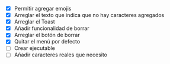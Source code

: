- [x] Permitir agregar emojis
- [x] Arreglar el texto que indica que no hay caracteres agregados
- [x] Arreglar el Toast
- [x] Añadir funcionalidad de borrar
- [x] Arreglar el botón de borrar
- [x] Quitar el menú por defecto
- [ ] Crear ejecutable
- [ ] Añadir caracteres reales que necesito
